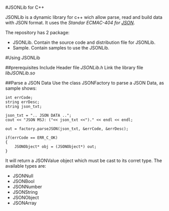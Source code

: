 #JSONLib for C++

JSONLib is a dynamic library for c++ wich allow parse, read and build data with JSON format. It uses the *Standar ECMAC-404 for [JSON](http://www.json.org/)*.

The repository has 2 package:
- JSONLib. Contain the source code and distribution file for JSONLib.
- Sample. Contain samples to use the JSONLib.

#Using JSONLib

##prerequisites
Include Header file *JSONLib.h*
Link the library file *libJSONLib.so*

##Parse a JSON Data
Use the class JSONFactory to parse a JSON Data, as sample shows:

```
int errCode;
string errDesc;
string json_txt;
	
json_txt = ".. JSON DATA ..";
cout << "JSON MSJ: ("<< json_txt <<")." << endl << endl;

out = factory.parseJSON(json_txt, &errCode, &errDesc);

if(errCode == ERR_C_OK)
{
	JSONObject* obj = (JSONObject*) out;
}
```
It will return a JSONValue object which must be cast to its corret type. The available types are:
- JSONNull
- JSONBool
- JSONNumber
- JSONString
- JSONObject
- JSONArray



